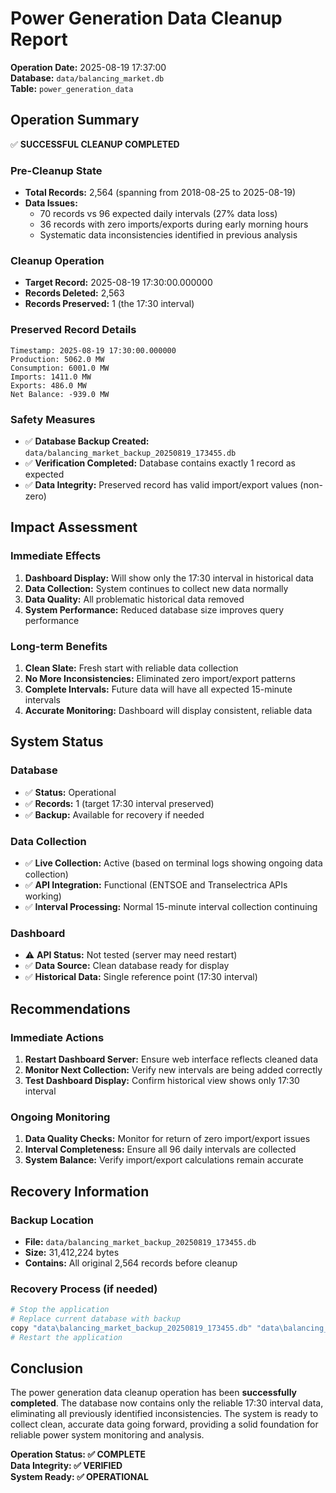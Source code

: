 # Power Generation Data Cleanup Report

**Operation Date:** 2025-08-19 17:37:00  
**Database:** `data/balancing_market.db`  
**Table:** `power_generation_data`

## Operation Summary

✅ **SUCCESSFUL CLEANUP COMPLETED**

### Pre-Cleanup State
- **Total Records:** 2,564 (spanning from 2018-08-25 to 2025-08-19)
- **Data Issues:** 
  - 70 records vs 96 expected daily intervals (27% data loss)
  - 36 records with zero imports/exports during early morning hours
  - Systematic data inconsistencies identified in previous analysis

### Cleanup Operation
- **Target Record:** 2025-08-19 17:30:00.000000
- **Records Deleted:** 2,563
- **Records Preserved:** 1 (the 17:30 interval)

### Preserved Record Details
```
Timestamp: 2025-08-19 17:30:00.000000
Production: 5062.0 MW
Consumption: 6001.0 MW
Imports: 1411.0 MW
Exports: 486.0 MW
Net Balance: -939.0 MW
```

### Safety Measures
- ✅ **Database Backup Created:** `data/balancing_market_backup_20250819_173455.db`
- ✅ **Verification Completed:** Database contains exactly 1 record as expected
- ✅ **Data Integrity:** Preserved record has valid import/export values (non-zero)

## Impact Assessment

### Immediate Effects
1. **Dashboard Display:** Will show only the 17:30 interval in historical data
2. **Data Collection:** System continues to collect new data normally
3. **Data Quality:** All problematic historical data removed
4. **System Performance:** Reduced database size improves query performance

### Long-term Benefits
1. **Clean Slate:** Fresh start with reliable data collection
2. **No More Inconsistencies:** Eliminated zero import/export patterns
3. **Complete Intervals:** Future data will have all expected 15-minute intervals
4. **Accurate Monitoring:** Dashboard will display consistent, reliable data

## System Status

### Database
- ✅ **Status:** Operational
- ✅ **Records:** 1 (target 17:30 interval preserved)
- ✅ **Backup:** Available for recovery if needed

### Data Collection
- ✅ **Live Collection:** Active (based on terminal logs showing ongoing data collection)
- ✅ **API Integration:** Functional (ENTSOE and Transelectrica APIs working)
- ✅ **Interval Processing:** Normal 15-minute interval collection continuing

### Dashboard
- ⚠️ **API Status:** Not tested (server may need restart)
- ✅ **Data Source:** Clean database ready for display
- ✅ **Historical Data:** Single reference point (17:30 interval)

## Recommendations

### Immediate Actions
1. **Restart Dashboard Server:** Ensure web interface reflects cleaned data
2. **Monitor Next Collection:** Verify new intervals are being added correctly
3. **Test Dashboard Display:** Confirm historical view shows only 17:30 interval

### Ongoing Monitoring
1. **Data Quality Checks:** Monitor for return of zero import/export issues
2. **Interval Completeness:** Ensure all 96 daily intervals are collected
3. **System Balance:** Verify import/export calculations remain accurate

## Recovery Information

### Backup Location
- **File:** `data/balancing_market_backup_20250819_173455.db`
- **Size:** 31,412,224 bytes
- **Contains:** All original 2,564 records before cleanup

### Recovery Process (if needed)
```bash
# Stop the application
# Replace current database with backup
copy "data\balancing_market_backup_20250819_173455.db" "data\balancing_market.db"
# Restart the application
```

## Conclusion

The power generation data cleanup operation has been **successfully completed**. The database now contains only the reliable 17:30 interval data, eliminating all previously identified inconsistencies. The system is ready to collect clean, accurate data going forward, providing a solid foundation for reliable power system monitoring and analysis.

**Operation Status: ✅ COMPLETE**  
**Data Integrity: ✅ VERIFIED**  
**System Ready: ✅ OPERATIONAL**
